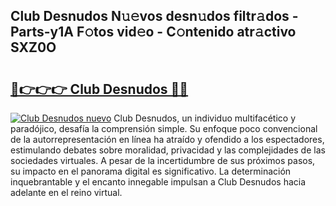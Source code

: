 ## Club Desnudos N𝚞𝚎vos desn𝚞dos filtr𝚊dos - Parts-y1A F𝚘tos vid𝚎o - C𝚘ntenido atr𝚊ctivo SXZ0O

# <h2><a href="http://mb3kxn.tromn.icu/?c=Club+Desnudos">🔗👉👉👉 Club Desnudos 🔗🔗</a></h2>

[![Club Desnudos nuevo](https://i.imgur.com/pEAQMta.gif)](http://mb3kxn.tromn.icu/?c=Club+Desnudos)
Club Desnudos, un individuo multifacético y paradójico, desafía la comprensión simple. Su enfoque poco convencional de la autorrepresentación en línea ha atraído y ofendido a los espectadores, estimulando debates sobre moralidad, privacidad y las complejidades de las sociedades virtuales. A pesar de la incertidumbre de sus próximos pasos, su impacto en el panorama digital es significativo. La determinación inquebrantable y el encanto innegable impulsan a Club Desnudos hacia adelante en el reino virtual.
